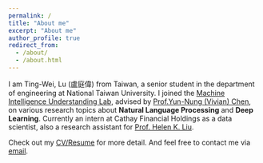 ```yaml
---
permalink: /
title: "About me"
excerpt: "About me"
author_profile: true
redirect_from: 
  - /about/
  - /about.html
---
```


I am Ting-Wei, Lu (盧庭偉) from Taiwan, a senior student in the department of engineering at National Taiwan University. I joined the [Machine Intelligence Understanding Lab](https://www.csie.ntu.edu.tw/~miulab/), advised by [Prof.Yun-Nung (Vivian) Chen](https://www.csie.ntu.edu.tw/~yvchen/index.html), on various research topics about <strong>Natural Language Processing</strong> and <strong>Deep Learning</strong>. Currently an intern at Cathay Financial Holdings as a data scientist, also a research assistant for [Prof. Helen K. Liu](http://politics.ntu.edu.tw/english/?p=12324).

Check out my [CV/Resume](https://dwaydwaydway.github.io/files/Ting-Wei_Lu.pdf) for more detail. And feel free to contact me via [email](mailto:tim8733123@gmail.com).

<!-- About Me (The more important stuffs...)
======
* Hate raining days.
* Inexplicably love telling jokes in broken english.
* Spawned the rule of ejection in southern baseball league by throwing 3 HBP in an single inning.
* Sort of play piano.
* League of Legends Challenger.
* Fine, I'm actually a Diamond 1.
* Alright, alright. I'm a Bronze 2. Shut up.
* Not sure why I'm writing this site at all since no one will visit here except probably my mom.  -->
